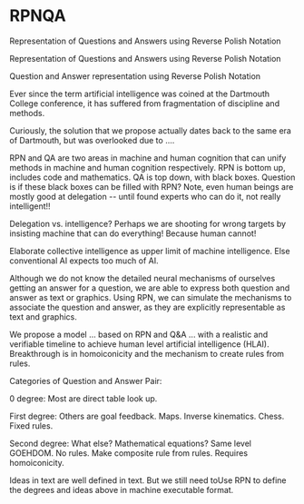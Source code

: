 # RPNQA
Representation of Questions and Answers using Reverse Polish Notation

Representation of Questions and Answers using Reverse Polish Notation

Question and Answer representation using Reverse Polish Notation

Ever since the term artificial intelligence was coined at the Dartmouth College conference, it has suffered from fragmentation of discipline and methods. 

Curiously, the solution that we propose actually dates back to the same era of Dartmouth, but was overlooked due to ....


RPN and QA are two areas in machine and human cognition that can unify methods in machine and human cognition respectively. RPN is bottom up, includes code and mathematics. QA is top down, with black boxes. Question is if these black boxes can be filled with RPN? Note, even human beings are mostly good at delegation -- until found experts who can do it, not really intelligent!!

Delegation vs. intelligence? Perhaps we are shooting for wrong targets by insisting machine that can do everything! Because human cannot!

Elaborate collective intelligence as upper limit of machine intelligence. Else conventional AI expects too much of AI.






Although we do not know the detailed neural mechanisms of ourselves getting an answer for a question, we are able to express both question and answer as text or graphics. Using RPN, we can simulate the mechanisms to associate the question and answer, as they are explicitly representable as text and graphics.


We propose a model ... based on RPN and Q&A ... with a realistic and verifiable timeline to achieve human level artificial intelligence (HLAI). Breakthrough is in homoiconicity and the mechanism to create rules from rules.

Categories of Question and Answer Pair:

0 degree: Most are direct table look up.

First degree: Others are goal feedback. Maps. Inverse kinematics. Chess. Fixed rules.

Second degree: What else? Mathematical equations? Same level GOEHDOM. No rules. Make composite rule from rules. Requires homoiconicity.

Ideas in text are well defined in text. But we still need toUse RPN to define the degrees and ideas above in machine executable format. 




